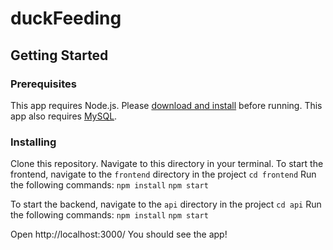 # duckFeeding

## Getting Started

### Prerequisites
This app requires Node.js. Please [download and install](https://nodejs.org/en/download/) before running.
This app also requires [MySQL](https://www.mysql.com/downloads/).

### Installing
Clone this repository. Navigate to this directory in your terminal.
To start the frontend, navigate to the `frontend` directory in the project
`cd frontend`
Run the following commands:
`npm install`
`npm start`

To start the backend, navigate to the `api` directory in the project
`cd api`
Run the following commands:
`npm install`
`npm start`

Open http://localhost:3000/
You should see the app!
